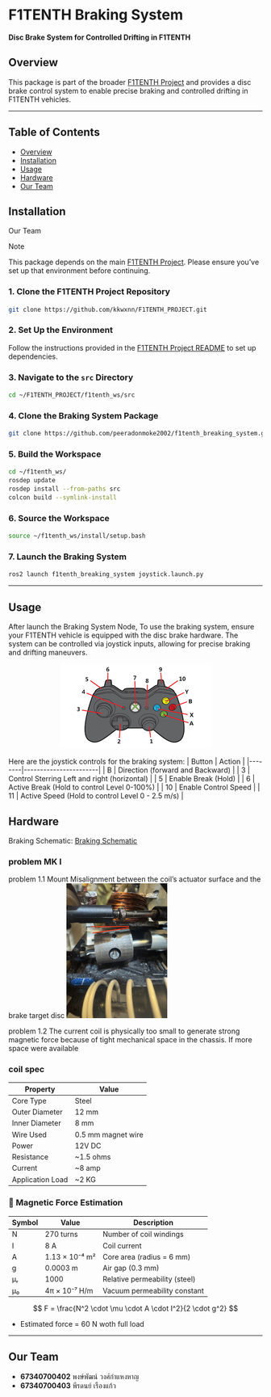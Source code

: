 # F1TENTH Braking System

**Disc Brake System for Controlled Drifting in F1TENTH**

## Overview

This package is part of the broader [F1TENTH Project](https://github.com/kkwxnn/F1TENTH_PROJECT) and provides a disc brake control system to enable precise braking and controlled drifting in F1TENTH vehicles.

---

## Table of Contents
- [Overview](#overview)
- [Installation](#installation)
- [Usage](#usage)
- [Hardware](#hardware)
- [Our Team](#our-team)

## Installation
Our Team
> [!Note]
> This package depends on the main [F1TENTH Project](https://github.com/kkwxnn/F1TENTH_PROJECT). Please ensure you’ve set up that environment before continuing.

### 1. Clone the F1TENTH Project Repository

```bash
git clone https://github.com/kkwxnn/F1TENTH_PROJECT.git
```

### 2. Set Up the Environment

Follow the instructions provided in the [F1TENTH Project README](https://github.com/kkwxnn/F1TENTH_PROJECT/blob/humble/README.md) to set up dependencies.

### 3. Navigate to the `src` Directory

```bash
cd ~/F1TENTH_PROJECT/f1tenth_ws/src
```

### 4. Clone the Braking System Package

```bash
git clone https://github.com/peeradonmoke2002/f1tenth_breaking_system.git
```

### 5. Build the Workspace

```bash
cd ~/f1tenth_ws/
rosdep update
rosdep install --from-paths src
colcon build --symlink-install
```

### 6. Source the Workspace

```bash
source ~/f1tenth_ws/install/setup.bash
```

### 7. Launch the Braking System
```bash
ros2 launch f1tenth_breaking_system joystick.launch.py
```

---
## Usage
After launch the Braking System Node, To use the braking system, ensure your F1TENTH vehicle is equipped with the disc brake hardware. The system can be controlled via joystick inputs, allowing for precise braking and drifting maneuvers.

<p align="center">
    <img src=".images/xbox_button.png" alt="Xbox Joystick" />
</p>

Here are the joystick controls for the braking system:
| Button | Action                |
|--------|-----------------------|
| B      | Direction (forward and Backward)             |
| 3      | Control Sterring Left and right (horizontal)      |
| 5      | Enable Break (Hold)       |
| 6      | Active Break (Hold to control Level 0-100%)     |
| 10     | Enable Control Speed      |
| 11     | Active Speed (Hold to control Level 0 - 2.5 m/s)     |




## Hardware 

Braking Schematic: [Braking Schematic](/.doc/Schematic_break_2025-06-09.pdf)

### problem MK I
 problem 1.1 Mount Misalignment between the coil’s actuator surface and the brake target disc
<img src=".images/problem_1.JPG" alt="coil" width="200"/> 

problem 1.2  The current coil is physically too small to generate strong magnetic force because of tight mechanical space in the chassis. If more space were available

### coil spec 

| Property | Value |
|----------|-------|
| Core Type | Steel  |
| Outer Diameter | 12 mm |
| Inner Diameter | 8 mm |
| Wire Used | 0.5 mm magnet wire |
| Power | 12V DC |
| Resistance | ~1.5 ohms  |
| Current | ~8 amp |
|Application Load |  ~2 KG |

### 🧮 Magnetic Force Estimation


| Symbol | Value                        | Description                     |
|--------|------------------------------|---------------------------------|
| N      | 270 turns                    | Number of coil windings         |
| I      | 8 A                          | Coil current                    |
| A      | 1.13 × 10⁻⁴ m²              | Core area (radius = 6 mm)       |
| g      | 0.0003 m                     | Air gap (0.3 mm)                |
| μᵣ     | 1000                         | Relative permeability (steel)   |
| μ₀     | 4π × 10⁻⁷ H/m               | Vacuum permeability constant    |

$$
F = \frac{N^2 \cdot \mu \cdot A \cdot I^2}{2 \cdot g^2}
$$

- Estimated force = 60 N woth full load


---
## Our Team
- **67340700402** พงษ์พัฒน์ วงศ์กำแหงหาญ
- **67340700403** พีรดนย์ เรืองแก้ว

